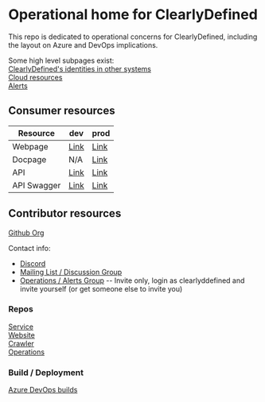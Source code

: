 # Operational home for ClearlyDefined

This repo is dedicated to operational concerns for ClearlyDefined, including the layout on Azure and DevOps implications.

Some high level subpages exist:  
[ClearlyDefined's identities in other systems](./clearly-defined-identities.md)  
[Cloud resources](./cloud-resources.md)  
[Alerts](./alerts.md)  

## Consumer resources
| Resource | dev | prod |
| -- | -- | --
| Webpage | [Link](https://dev.clearlydefined.io) | [Link](https://clearlydefined.io) | 
| Docpage | N/A | [Link](https://docs.clearlydefined.io/) |
| API | [Link](https://dev-api.clearlydefined.io/) | [Link](https://api.clearlydefined.io/)
| API Swagger | [Link](https://dev-api.clearlydefined.io/api-docs/) | [Link](https://api.clearlydefined.io/api-docs/)

## Contributor resources
[Github Org](https://github.com/clearlydefined)  

Contact info:   
* [Discord](https://discord.gg/wEzHJku)
* [Mailing List / Discussion Group](https://groups.google.com/forum/#!forum/clearlydefined)
* [Operations / Alerts Group](https://groups.google.com/forum/#!forum/clearlydefinedsupport) -- Invite only, login as clearlyddefined and invite yourself (or get someone else to invite you)

### Repos  
[Service](https://github.com/clearlydefined/service)  
[Website](https://github.com/clearlydefined/website)  
[Crawler](https://github.com/clearlydefined/crawler)  
[Operations](https://github.com/clearlydefined/operations)

### Build / Deployment
[Azure DevOps builds](https://dev.azure.com/clearlydefined/ClearlyDefined/_build)
